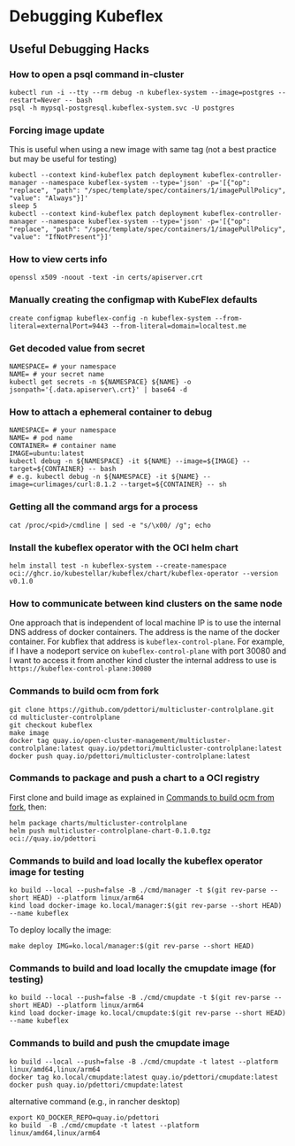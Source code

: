 # Debugging Kubeflex

## Useful Debugging Hacks

### How to open a psql command in-cluster

```shell
kubectl run -i --tty --rm debug -n kubeflex-system --image=postgres --restart=Never -- bash
psql -h mypsql-postgresql.kubeflex-system.svc -U postgres
```

### Forcing image update

This is useful when using a new image with same tag (not a best practice but may be useful for testing)

```shell
kubectl --context kind-kubeflex patch deployment kubeflex-controller-manager --namespace kubeflex-system --type='json' -p='[{"op": "replace", "path": "/spec/template/spec/containers/1/imagePullPolicy", "value": "Always"}]'
sleep 5
kubectl --context kind-kubeflex patch deployment kubeflex-controller-manager --namespace kubeflex-system --type='json' -p='[{"op": "replace", "path": "/spec/template/spec/containers/1/imagePullPolicy", "value": "IfNotPresent"}]'
```

### How to view certs info

```shell
openssl x509 -noout -text -in certs/apiserver.crt 
```

### Manually creating the configmap with KubeFlex defaults

```shell
create configmap kubeflex-config -n kubeflex-system --from-literal=externalPort=9443 --from-literal=domain=localtest.me
```

### Get decoded value from secret

```shell
NAMESPACE= # your namespace
NAME= # your secret name
kubectl get secrets -n ${NAMESPACE} ${NAME} -o jsonpath='{.data.apiserver\.crt}' | base64 -d
```

### How to attach a ephemeral container to debug

```shell
NAMESPACE= # your namespace
NAME= # pod name
CONTAINER= # container name
IMAGE=ubuntu:latest
kubectl debug -n ${NAMESPACE} -it ${NAME} --image=${IMAGE} --target=${CONTAINER} -- bash
# e.g. kubectl debug -n ${NAMESPACE} -it ${NAME} --image=curlimages/curl:8.1.2 --target=${CONTAINER} -- sh
```

### Getting all the command args for a process

```shell
cat /proc/<pid>/cmdline | sed -e "s/\x00/ /g"; echo
```

### Install the kubeflex operator with the OCI helm chart

```shell
helm install test -n kubeflex-system --create-namespace oci://ghcr.io/kubestellar/kubeflex/chart/kubeflex-operator --version v0.1.0
```

### How to communicate between kind clusters on the same node

One approach that is independent of local machine IP is to use the internal DNS address of
docker containers. The address is the name of the docker container. For kubflex that
address is `kubeflex-control-plane`. For example, if I have a nodeport service on 
`kubeflex-control-plane` with port 30080 and I want to access it from another kind cluster
the internal address to use is `https://kubeflex-control-plane:30080`

### Commands to build ocm from fork

```shell
git clone https://github.com/pdettori/multicluster-controlplane.git
cd multicluster-controlplane
git checkout kubeflex
make image
docker tag quay.io/open-cluster-management/multicluster-controlplane:latest quay.io/pdettori/multicluster-controlplane:latest
docker push quay.io/pdettori/multicluster-controlplane:latest
```
### Commands to package and push a chart to a OCI registry

First clone and build image as explained in [Commands to build ocm from fork](#commands-to-build-ocm-from-fork), then:

```shell
helm package charts/multicluster-controlplane
helm push multicluster-controlplane-chart-0.1.0.tgz oci://quay.io/pdettori
```

### Commands to build and load locally the kubeflex operator image for testing

```shell
ko build --local --push=false -B ./cmd/manager -t $(git rev-parse --short HEAD) --platform linux/arm64
kind load docker-image ko.local/manager:$(git rev-parse --short HEAD) --name kubeflex
```

To deploy locally the image:

```shell
make deploy IMG=ko.local/manager:$(git rev-parse --short HEAD)
```

### Commands to build and load locally the cmupdate image (for testing)

```shell
ko build --local --push=false -B ./cmd/cmupdate -t $(git rev-parse --short HEAD) --platform linux/arm64
kind load docker-image ko.local/cmupdate:$(git rev-parse --short HEAD) --name kubeflex
```
### Commands to build and push the cmupdate image

```shell
ko build --local --push=false -B ./cmd/cmupdate -t latest --platform linux/amd64,linux/arm64 
docker tag ko.local/cmupdate:latest quay.io/pdettori/cmupdate:latest
docker push quay.io/pdettori/cmupdate:latest
```
alternative command (e.g., in rancher desktop)

```shell
export KO_DOCKER_REPO=quay.io/pdettori
ko build  -B ./cmd/cmupdate -t latest --platform linux/amd64,linux/arm64
```

